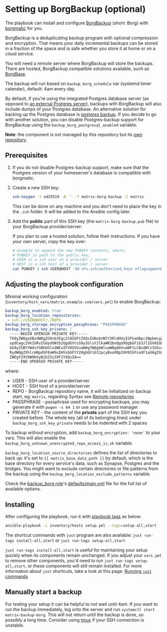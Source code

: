 # Setting up BorgBackup (optional)

The playbook can install and configure [BorgBackup](https://www.borgbackup.org/) (short: Borg) with [borgmatic](https://torsion.org/borgmatic/) for you.

BorgBackup is a deduplicating backup program with optional compression and encryption. That means your daily incremental backups can be stored in a fraction of the space and is safe whether you store it at home or on a cloud service.

You will need a remote server where BorgBackup will store the backups. There are hosted, BorgBackup compatible solutions available, such as [BorgBase](https://www.borgbase.com).

The backup will run based on `backup_borg_schedule` var (systemd timer calendar), default: 4am every day.

By default, if you're using the integrated Postgres database server (as opposed to [an external Postgres server](configuring-playbook-external-postgres.md)), backups with BorgBackup will also include dumps of your Postgres database. An alternative solution for backing up the Postgres database is [postgres backup](configuring-playbook-postgres-backup.md). If you decide to go with another solution, you can disable Postgres-backup support for BorgBackup using the `backup_borg_postgresql_enabled` variable.

**Note**: the component is not managed by this repository but its [own repository](https://github.com/mother-of-all-self-hosting/ansible-role-backup_borg).

## Prerequisites

1. If you do not disable Postgres-backup support, make sure that the Postgres version of your homeserver's database is compatible with borgmatic.

2. Create a new SSH key:

    ```sh
    ssh-keygen -t ed25519 -N '' -f matrix-borg-backup -C matrix
    ```

    This can be done on any machine and you don't need to place the key in the `.ssh` folder. It will be added to the Ansible config later.

3. Add the **public** part of this SSH key (the `matrix-borg-backup.pub` file) to your BorgBackup provider/server:

    If you plan to use a hosted solution, follow their instructions. If you have your own server, copy the key over:

    ```sh
    # example to append the new PUBKEY contents, where:
    # PUBKEY is path to the public key,
    # USER is a ssh user on a provider / server
    # HOST is a ssh host of a provider / server
    cat PUBKEY | ssh USER@HOST 'dd of=.ssh/authorized_keys oflag=append conv=notrunc'
    ```

## Adjusting the playbook configuration

Minimal working configuration (`inventory/host_vars/matrix.example.com/vars.yml`) to enable BorgBackup:

```yaml
backup_borg_enabled: true
backup_borg_location_repositories:
 - ssh://USER@HOST/./REPO
backup_borg_storage_encryption_passphrase: "PASSPHRASE"
backup_borg_ssh_key_private: |
  -----BEGIN OPENSSH PRIVATE KEY-----
  TG9yZW0gaXBzdW0gZG9sb3Igc2l0IGFtZXQsIGNvbnNlY3RldHVyIGFkaXBpc2NpbmcgZW
  xpdCwgc2VkIGRvIGVpdXNtb2QgdGVtcG9yIGluY2lkaWR1bnQgdXQgbGFib3JlIGV0IGRv
  bG9yZSBtYWduYSBhbGlxdWEuIFV0IGVuaW0gYWQgbWluaW0gdmVuaWFtLCBxdWlzIG5vc3
  RydWQgZXhlcmNpdGF0aW9uIHVsbGFtY28gbGFib3JpcyBuaXNpIHV0IGFsaXF1aXAgZXgg
  ZWEgY29tbW9kbyBjb25zZXF1YXQuIA==
  -----END OPENSSH PRIVATE KEY-----
```

where:

* USER - SSH user of a provider/server
* HOST - SSH host of a provider/server
* REPO - BorgBackup repository name, it will be initialized on backup start, eg: `matrix`, regarding Syntax see [Remote repositories](https://borgbackup.readthedocs.io/en/stable/usage/general.html#repository-urls)
* PASSPHRASE - passphrase used for encrypting backups, you may generate it with `pwgen -s 64 1` or use any password manager
* PRIVATE KEY - the content of the **private** part of the SSH key you created before. The whole key (all of its belonging lines) under `backup_borg_ssh_key_private` needs to be indented with 2 spaces

To backup without encryption, add `backup_borg_encryption: 'none'` to your vars. This will also enable the `backup_borg_unknown_unencrypted_repo_access_is_ok` variable.

`backup_borg_location_source_directories` defines the list of directories to back up: it's set to `{{ matrix_base_data_path }}` by default, which is the base directory for every service's data, such as Synapse, Postgres and the bridges. You might want to exclude certain directories or file patterns from the backup using the `backup_borg_location_exclude_patterns` variable.

Check the [backup_borg role](https://github.com/mother-of-all-self-hosting/ansible-role-backup_borg)'s [defaults/main.yml](https://github.com/mother-of-all-self-hosting/ansible-role-backup_borg/blob/main/defaults/main.yml) file for the full list of available options.

## Installing

After configuring the playbook, run it with [playbook tags](playbook-tags.md) as below:

<!-- NOTE: let this conservative command run (instead of install-all) to make it clear that failure of the command means something is clearly broken. -->
```sh
ansible-playbook -i inventory/hosts setup.yml --tags=setup-all,start
```

The shortcut commands with `just` program are also available: `just run-tags install-all,start` or `just run-tags setup-all,start`

`just run-tags install-all,start` is useful for maintaining your setup quickly when its components remain unchanged. If you adjust your `vars.yml` to remove other components, you'd need to run `just run-tags setup-all,start`, or these components will still remain installed. For more information about `just` shortcuts, take a look at this page: [Running `just` commands](just.md)

## Manually start a backup

For testing your setup it can be helpful to not wait until 4am. If you want to run the backup immediately, log onto the server and run `systemctl start matrix-backup-borg`. This will not return until the backup is done, so possibly a long time. Consider using [tmux](https://en.wikipedia.org/wiki/Tmux) if your SSH connection is unstable.
